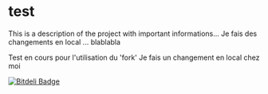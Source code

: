 test
====

This is a description of the project with important informations...
Je fais des changements en local ... blablabla

Test en cours pour l'utilisation du 'fork'
Je fais un changement en local chez moi


[![Bitdeli Badge](https://d2weczhvl823v0.cloudfront.net/gducrozet/test/trend.png)](https://bitdeli.com/free "Bitdeli Badge")


